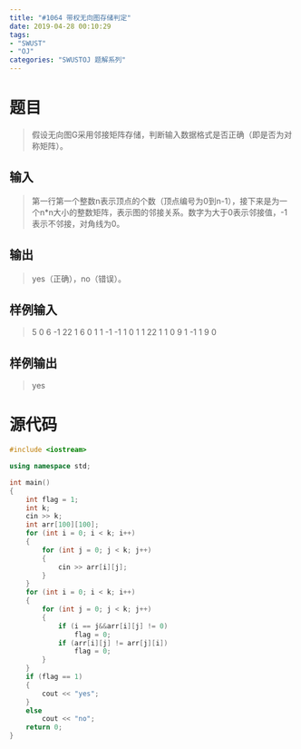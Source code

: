 ```yaml
---
title: "#1064 带权无向图存储判定"
date: 2019-04-28 00:10:29
tags:
- "SWUST"
- "OJ"
categories: "SWUSTOJ 题解系列"
---
```


# 题目

> 假设无向图G采用邻接矩阵存储，判断输入数据格式是否正确（即是否为对称矩阵）。

<!-- more -->

## 输入

> 第一行第一个整数n表示顶点的个数（顶点编号为0到n-1），接下来是为一个n*n大小的整数矩阵，表示图的邻接关系。数字为大于0表示邻接值，-1表示不邻接，对角线为0。

## 输出

> yes（正确），no（错误）。

## 样例输入

> 5
0 6 -1 22 1
6 0 1 1 -1
-1 1 0 1 1
22 1 1 0 9
1 -1 1 9 0

## 样例输出

> yes

# 源代码

```cpp
#include <iostream>

using namespace std;

int main()
{
	int flag = 1;
	int k;
	cin >> k;
	int arr[100][100];
	for (int i = 0; i < k; i++)
	{
		for (int j = 0; j < k; j++)
		{
			cin >> arr[i][j];
		}
	}
	for (int i = 0; i < k; i++)
	{
		for (int j = 0; j < k; j++)
		{
			if (i == j&&arr[i][j] != 0)
				flag = 0;
			if (arr[i][j] != arr[j][i])
				flag = 0;
		}
	}
	if (flag == 1)
	{
		cout << "yes";
	}
	else
		cout << "no";
	return 0;
}
```

